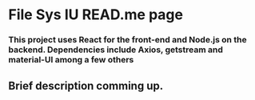 # File Sys IU READ.me page

### This project uses React for the front-end and Node.js on the backend. Dependencies include Axios, getstream and material-UI among a few others

## Brief description comming up.
